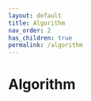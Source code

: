 ```yaml
---
layout: default
title: Algorithm
nav_order: 2
has_children: true
permalink: /algorithm
---
```


# Algorithm

